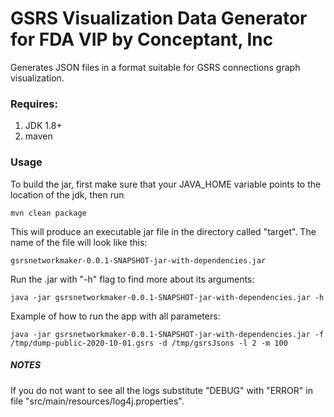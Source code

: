 GSRS Visualization Data Generator for FDA VIP by Conceptant, Inc
============================
Generates JSON files in a format suitable for GSRS connections graph visualization. 

### Requires:
1. JDK 1.8+
2. maven

### Usage
To build the jar, first make sure that your JAVA_HOME variable points to the location of the jdk, then run
```
mvn clean package
```

This will produce an executable jar file in the directory called "target". The name of the file will look like this:
```
gsrsnetworkmaker-0.0.1-SNAPSHOT-jar-with-dependencies.jar
```

Run the .jar with "-h" flag to find more about its arguments:
```
java -jar gsrsnetworkmaker-0.0.1-SNAPSHOT-jar-with-dependencies.jar -h
```

Example of how to run the app with all parameters:
```
java -jar gsrsnetworkmaker-0.0.1-SNAPSHOT-jar-with-dependencies.jar -f /tmp/dump-public-2020-10-01.gsrs -d /tmp/gsrsJsons -l 2 -m 100 
```

##### NOTES
If you do not want to see all the logs substitute "DEBUG" with "ERROR" in file "src/main/resources/log4j.properties".
